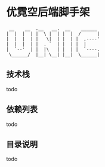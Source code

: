 # 优霓空后端脚手架

```
 __    __  .__   __.  __    ______
|  |  |  | |  \ |  | |  |  /      |
|  |  |  | |   \|  | |  | |  ,----'
|  |  |  | |  . `  | |  | |  |
|  `--'  | |  |\   | |  | |  `----.
 \______/  |__| \__| |__|  \______|

```

## 技术栈

todo

## 依赖列表

todo

## 目录说明

todo
